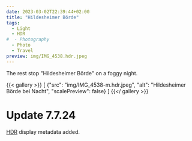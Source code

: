 ```yaml
---
date: 2023-03-02T22:39:44+02:00
title: "Hildesheimer Börde"
tags:
  - Light
  - HDR
#  - Photography
  - Photo
  - Travel
preview: img/IMG_4538.hdr.jpeg
---
```


The rest stop "Hildesheimer Börde" on a foggy night.
<!--more-->

{{< gallery >}}
[
  {"src": "img/IMG_4538-m.hdr.jpeg", "alt": "Hildesheimer Börde bei Nacht", "scalePreview": false}
]
{{</ gallery >}}

# Update 7.7.24

[HDR](https://en.wikipedia.org/wiki/High_dynamic_range) display metadata added.
